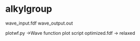 # alkylgroup
wave_input.fdf 
wave_output.out

plotwf.py ->Wave function plot script
optimized.fdf -> relaxed 
